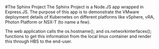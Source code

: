 #The Sphinx Project
The Sphinx Project is a Node.JS app wrapped in Express.JS. The purpose of this app is to demonstrate the VMware deployment details of Kubernetes on different platforms like vSphere, vRA, Photon Platform or NSX-T (to name a few).

The web application calls the os.hostname(); and os.networkinterfaces(); functions to get this information from the local linux container and render this through HBS to the end-user.
